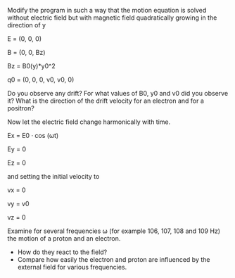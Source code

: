 
Modify the program in such a way that the motion equation is solved without electric field but with magnetic field quadratically growing
in the direction of y

E = (0, 0, 0) 

B = (0, 0, Bz) 

Bz = B0(y)*y0^2

q0 = (0, 0, 0, v0, v0, 0) 

Do you observe any drift? For what values of B0, y0 and v0 did you observe it? What is the direction of the drift velocity for an electron and for a positron? 

Now let the electric field change harmonically with time. 

Ex = E0 · cos (ωt)

Ey = 0

Ez = 0

and setting the initial velocity to

vx = 0

vy = v0

vz = 0

Examine for several frequencies ω (for example 106, 107, 108 and 109 Hz) the motion of a proton and an electron.
- How do they react to the field?
- Compare how easily the electron and proton are influenced by the external field for various frequencies.

